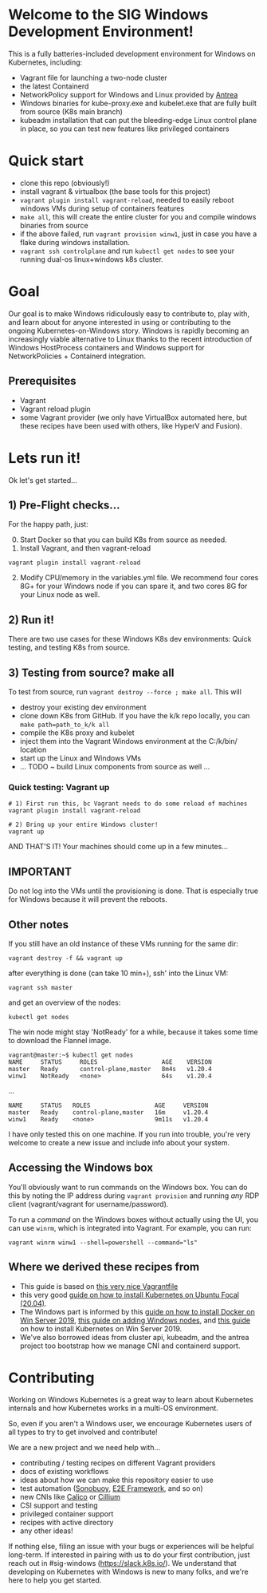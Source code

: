 # Welcome to the SIG Windows Development Environment!

This is a fully batteries-included development environment for Windows on Kubernetes, including:
- Vagrant file for launching a two-node cluster
- the latest Containerd
- NetworkPolicy support for Windows and Linux provided by [Antrea](https://antrea.io)
- Windows binaries for kube-proxy.exe and kubelet.exe that are fully built from source (K8s main branch)
- kubeadm installation that can put the bleeding-edge Linux control plane in place, so you can test new features like privileged containers

# Quick start

- clone this repo (obviously!)
- install vagrant & virtualbox (the base tools for this project)
- `vagrant plugin install vagrant-reload`, needed to easily reboot windows VMs during setup of containers features
- `make all`, this will create the entire cluster for you and compile windows binaries from source
- if the above failed, run `vagrant provision winw1`, just in case you have a flake during windows installation.
- `vagrant ssh controlplane` and run `kubectl get nodes` to see your running dual-os linux+windows k8s cluster.
 
# Goal

Our goal is to make Windows ridiculously easy to contribute to, play with, and learn about for anyone interested
in using or contributing to the ongoing Kubernetes-on-Windows story. Windows is rapidly becoming an increasingly
viable alternative to Linux thanks to the recent introduction of Windows HostProcess containers and Windows support for NetworkPolicies + Containerd integration.

## Prerequisites

- Vagrant
- Vagrant reload plugin
- some Vagrant provider (we only have VirtualBox automated here, but these recipes have been used with others, like HyperV and Fusion).

# Lets run it!

Ok let's get started... 

## 1) Pre-Flight checks...

For the happy path, just:

0) Start Docker so that you can build K8s from source as needed.
1) Install Vagrant, and then vagrant-reload
```
vagrant plugin install vagrant-reload
```
2) Modify CPU/memory in the variables.yml file. We recommend four cores 8G+ for your Windows node if you can spare it, and two cores 8G for your Linux node as well. 
 
## 2) Run it!

There are two use cases for these Windows K8s dev environments: Quick testing, and testing K8s from source.

## 3) Testing from source? make all

To test from source, run `vagrant destroy --force ; make all`.  This will
- destroy your existing dev environment 
- clone down K8s from GitHub. If you have the k/k repo locally, you can `make path=path_to_k/k all` 
- compile the K8s proxy and kubelet
- inject them into the Vagrant Windows environment at the C:/k/bin/ location 
- start up the Linux and Windows VMs
- ... TODO ~ build Linux components from source as well ...

### Quick testing: Vagrant up

```
# 1) First run this, bc Vagrant needs to do some reload of machines
vagrant plugin install vagrant-reload 

# 2) Bring up your entire Windows cluster! 
vagrant up
```

AND THAT'S IT! Your machines should come up in a few minutes...

## IMPORTANT
Do not log into the VMs until the provisioning is done. That is especially true for Windows because it will prevent the reboots.

## Other notes 

If you still have an old instance of these VMs running for the same dir:
```
vagrant destroy -f && vagrant up
```
after everything is done (can take 10 min+), ssh' into the Linux VM:
```
vagrant ssh master
```
and get an overview of the nodes:
```
kubectl get nodes
```
The win node might stay 'NotReady' for a while, because it takes some time to download the Flannel image.
```
vagrant@master:~$ kubectl get nodes
NAME     STATUS     ROLES                  AGE    VERSION
master   Ready      control-plane,master   8m4s   v1.20.4
winw1    NotReady   <none>                 64s    v1.20.4
```
...
```
NAME     STATUS   ROLES                  AGE     VERSION
master   Ready    control-plane,master   16m     v1.20.4
winw1    Ready    <none>                 9m11s   v1.20.4
```

I have only tested this on one machine. If you run into trouble, you're very welcome to create a new issue and include info about your system. 

## Accessing the Windows box

You'll obviously want to run commands on the Windows box. You can do this by noting the IP address during `vagrant provision` and running *any* RDP client (vagrant/vagrant for username/password).

To run a *command* on the Windows boxes without actually using the UI, you can use `winrm`, which is integrated into Vagrant. For example, you can run:

```
vagrant winrm winw1 --shell=powershell --command="ls"
```

## Where we derived these recipes from 

- This guide is based on [this very nice Vagrantfile](https://gist.github.com/danielepolencic/ef4ddb763fd9a18bf2f1eaaa2e337544)
- this very good [guide on how to install Kubernetes on Ubuntu Focal (20.04)](https://github.com/mialeevs/kubernetes_installation). 
- The Windows part is informed by this [guide on how to install Docker on Win Server 2019](https://www.hostafrica.co.za/blog/new-technologies/how-to-install-docker-on-linux-and-windows/#win), [this guide on adding Windows nodes](https://kubernetes.io/docs/tasks/administer-cluster/kubeadm/adding-windows-nodes/), and [this guide](https://www.hostafrica.co.za/blog/new-technologies/install-kubernetes-cluster-windows-server-worker-nodes/) on how to install Kubernetes on Win Server 2019.
- We've also borrowed ideas from cluster api, kubeadm, and the antrea project too bootstrap how we manage CNI and containerd support.

# Contributing

Working on Windows Kubernetes is a great way to learn about Kubernetes internals and how Kubernetes works in a multi-OS environment.  

So, even if you aren't a Windows user, we encourage Kubernetes users of all types to try to get involved and contribute!

We are a new project and we need help with... 

- contributing / testing recipes on different Vagrant providers
- docs of existing workflows
- ideas about how we can make this repository easier to use
- test automation ([Sonobuoy](https://github.com/vmware-tanzu/sonobuoy), [E2E Framework](https://github.com/kubernetes-sigs/e2e-framework), and so on)
- new CNIs like [Calico](https://www.projectcalico.org) or [Cillium](https://cilium.io)
- CSI support and testing
- privileged container support
- recipes with active directory
- any other ideas!

If nothing else, filing an issue with your bugs or experiences will be helpful long-term. If interested in pairing with us to do your first contribution, just reach out in #sig-windows (https://slack.k8s.io/). We understand that developing on Kubernetes with Windows is new to many folks, and we're here to help you get started.

